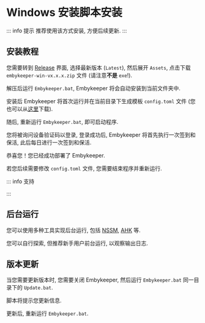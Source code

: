 # Windows 安装脚本安装

::: info 提示
推荐使用该方式安装, 方便后续更新.
:::

## 安装教程

您需要转到 [Release](https://github.com/emby-keeper/emby-keeper/releases) 界面, 选择最新版本 (`Latest`), 然后展开 `Assets`, 点击下载 `embykeeper-win-vx.x.x.zip` 文件 (请注意**不是** `exe`!).

解压后运行 `Embykeeper.bat`, Embykeeper 将会自动安装到当前文件夹中.

安装后 Embykeeper 将首次运行并在当前目录下生成模板 `config.toml` 文件 (您也可以从[这里](https://github.com/emby-keeper/emby-keeper/blob/main/config.example.toml)下载).

<!--@include: ./_简要配置.md-->

随后, 重新运行 `Embykeeper.bat`, 即可启动程序.

您将被询问设备验证码以登录, 登录成功后, Embykeeper 将首先执行一次签到和保活, 此后每日进行一次签到和保活.

恭喜您！您已经成功部署了 Embykeeper.

若您后续需要修改 `config.toml` 文件, 您需要结束程序并重新运行.

::: info 支持

<!--@include: ./_支持.md-->

:::

## 后台运行

您可以使用多种工具实现后台运行, 包括 [NSSM](https://nssm.cc/), [AHK](https://superuser.com/a/1106399) 等.

您可以自行探索, 但推荐新手用户前台运行, 以观察输出日志.

## 版本更新

当您需要更新版本时, 您需要关闭 Embykeeper, 然后运行 `Embykeeper.bat` 同一目录下的 `Update.bat`.

脚本将提示您更新信息.

更新后, 重新运行 `Embykeeper.bat`.
